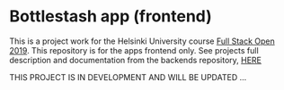 # Bottlestash app (frontend)

This is a project work for the Helsinki University course [Full Stack Open 2019](https://fullstackopen.com/). This repository is for the apps frontend only. See projects full description and documentation from the backends repository, [HERE](https://github.com/MiguelSombrero/bottlestash-app-backend)

THIS PROJECT IS IN DEVELOPMENT AND WILL BE UPDATED ...